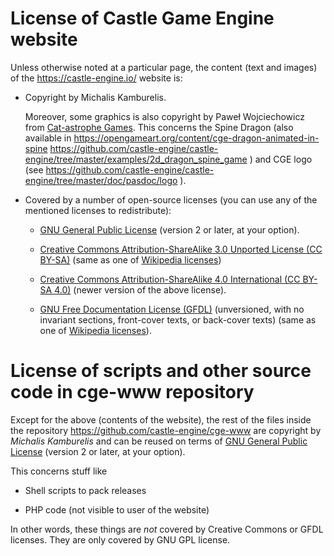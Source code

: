 # License of Castle Game Engine website

Unless otherwise noted at a particular page,
the content (text and images) of the https://castle-engine.io/ website is:

- Copyright by Michalis Kamburelis.

    Moreover, some graphics is also copyright by Paweł Wojciechowicz from
    [Cat-astrophe Games](https://cat-astrophe-games.com/).
    This concerns the Spine Dragon (also available in
    https://opengameart.org/content/cge-dragon-animated-in-spine
    https://github.com/castle-engine/castle-engine/tree/master/examples/2d_dragon_spine_game )
    and CGE logo (see
    https://github.com/castle-engine/castle-engine/tree/master/doc/pasdoc/logo ).

- Covered by a number of open-source licenses (you can use any of the mentioned
  licenses to redistribute):

    - [GNU General Public License](http://www.gnu.org/licenses/gpl.html) (version 2 or later, at your option).

    - [Creative Commons Attribution-ShareAlike 3.0 Unported License (CC BY-SA)](https://creativecommons.org/licenses/by-sa/3.0/) (same as one of [Wikipedia licenses](https://en.wikipedia.org/wiki/Wikipedia:Copyrights))

    - [Creative Commons Attribution-ShareAlike 4.0 International (CC BY-SA 4.0)](https://creativecommons.org/licenses/by-sa/4.0/) (newer version of the above license).

    - [GNU Free Documentation License (GFDL)](https://www.gnu.org/licenses/fdl-1.3.html) (unversioned, with no invariant sections, front-cover texts, or back-cover texts) (same as one of [Wikipedia licenses](https://en.wikipedia.org/wiki/Wikipedia:Copyrights)).

# License of scripts and other source code in cge-www repository

Except for the above (contents of the website), the rest of the files inside the repository https://github.com/castle-engine/cge-www are copyright by *Michalis Kamburelis* and can be reused on terms of [GNU General Public License](http://www.gnu.org/licenses/gpl.html) (version 2 or later, at your option).

This concerns stuff like

- Shell scripts to pack releases

- PHP code (not visible to user of the website)

In other words, these things are *not* covered by Creative Commons or GFDL licenses. They are only covered by GNU GPL license.
